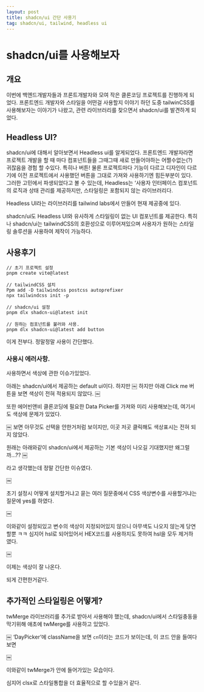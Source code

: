 ```yaml
---
layout: post
title: shadcn/ui 간단 사용기
tag: shadcn/ui, tailwind, headless ui
---
```


# shadcn/ui를 사용해보자

## 개요

이번에 백엔드개발자들과 프론트개발자와 모여 작은 클론코딩 프로젝트를 진행하게 되었다. 프론트엔드 개발자와 스타일을 어떤걸 사용할지 이야기 하던 도중 tailwinCSS를 사용해보자는 이야기가 나왔고, 관련 라이브러리를 찾으면서 shadcn/ui를 발견하게 되었다.

## Headless UI?

shadcn/ui에 대해서 알아보면서 Headless ui를 알게되었다.
프론트엔드 개발자라면 프로젝트 개발을 할 때 마다 컴포넌트들을 그때그때 새로 만들어야하는 어쩔수없는(?) 귀찮음을 경험 할 수있다. 특히나 버튼!
물론 프로젝트마다 기능이 다르고 디자인이 다르기에 이전 프로젝트에서 사용했던 버튼을 그대로 가져와 사용하기엔 힘든부분이 있다.
그러한 고민에서 파생되었다고 볼 수 있는데, Headless는 ‘사용자 인터페이스 컴포넌트의 로직과 상태 관리를 제공하지만, 스타일링은 포함되지 않는 라이브러리다.

Headless UI라는 라이브러리를 tailwind labs에서 만들어 현재 제공중에 있다.

shadcn/ui도 Headless UI와 유사하게 스타일링이 없는 UI 컴포넌트를 제공한다. 특히나 shadcn/ui는 tailwindCSS의 호환성으로 이루어져있으며 사용자가 원하는 스타일링 솔루션을 사용하여 제작이 가능하다.

## 사용후기

```cli
// 초기 프로젝트 설정
pnpm create vite@latest

// tailwindCSS 설치
Ppm add -D tailwindcss postcss autoprefixer
npx tailwindcss init -p

// shadcn/ui 설정
pnpm dlx shadcn-ui@latest init

// 원하는 컴포넌트를 불러와 사용.
pnpm dlx shadcn-ui@latest add button

```

이게 전부다. 정말정말 사용이 간단했다.

### 사용시 에러사항.

사용하면서 색상에 관한 이슈가있었다.

아래는 shadcn/ui에서 제공하는 default ui이다. 하지만
￼
하지만 아래 Click me 버튼을 보면 색상이 전혀 적용되지 않았다.
￼

또한 에어빈앤비 클론코딩에 필요한 Data Picker를 가져와 미리 사용해보는데, 여기서도 색상에 문제가 있었다.

￼
보면 아무것도 선택을 안한거처럼 보이지만, 이곳 저곳 클릭해도 색상표시는 전혀 되지 않았다.

원래는 아래와같이 shadcn/ui에서 제공하는 기본 색상이 나오길 기대했지만 왜그럴까…??
￼

라고 생각했는데 정말 간단한 이슈였다.

￼

초기 설정시 어떻게 설치할거냐고 묻는 여러 질문중에서 CSS 색상변수를 사용할거냐는 질문에 yes를 하였다.

￼

이와같이 설정되있고 변수의 색상이 지정되어있지 않으니 아무색도 나오지 않는게 당연할뿐 ㅋㅋ
심지어 hsl로 되어있어서 HEX코드를 사용하지도 못하여 hsl을 모두 제거하였다.

￼

이제는 색상이 잘 나온다.

되게 간편한거같다.

## 추가적인 스타일링은 어떻게?

twMerge 라이브러리를 추가로 받아서 사용해야 했는데, shadcn/ui에서 스타일충동을 막기위해 애초에 twMerge를 사용하고 있었다.

￼
‘DayPicker’에 className을 보면 `cn`이라는 코드가 보이는데, 이 코드 안을 들여다보면

￼

이와같이 twMerge가 안에 들어가있는 모습이다.

심지어 clsx로 스타일통합을 더 효율적으로 할 수있을거 같다.

